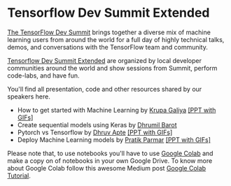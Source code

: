 # Tensorflow Dev Summit Extended

[The TensorFlow Dev Summit](https://www.tensorflow.org/dev-summit/) brings together a diverse mix of machine learning users from around the world for a full day of highly technical talks, demos, and conversations with the TensorFlow team and community. 

[Tensorflow Dev Summit Extended](https://www.tensorflow.org/dev-summit/viewing-parties/) are organized by local developer communities around the world and show sessions from Summit, perform code-labs, and have fun.

You'll find all presentation, code and other resources shared by our speakers here.

* How to get started with Machine Learning by [Krupa Galiya](https://github.com/krupagaliya) [[PPT with GIFs]](https://drive.google.com/open?id=1khLYB9LcOmCeWFhEpVY6x3Pc3_9nY-MUC549idZjSbQ)
* Create sequential models using Keras by [Dhrumil Barot](https://github.com/barotdhrumil21)
* Pytorch vs Tensorflow by [Dhruv Apte](https://github.com/the-ethan-hunt) [[PPT with GIFs]](https://docs.google.com/presentation/d/195p0IPjYTSnZx1sxAJRPsPvfZpbmsXvqHjXxdRutbOY/edit?usp=sharing)
* Deploy Machine Learning models by [Pratik Parmar](https://github.com/hackyroot) [[PPT with GIFs]](https://drive.google.com/open?id=1magdKONaJgUXTiiEGtTzRvFEji5e8x22wOmDx1LcspU)

Please note that, to use notebooks you'll have to use [Google Colab](https://colab.research.google.com/) and make a copy on of notebooks in your own Google Drive. To know more about Google Colab follow this awesome Medium post [Google Colab Tutorial](https://medium.com/deep-learning-turkey/google-colab-free-gpu-tutorial-e113627b9f5d).
